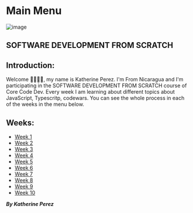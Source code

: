 # Main Menu 

![image](https://user-images.githubusercontent.com/86013814/166605776-68c2b754-9143-485d-8bb4-6645c10316d0.png)

## SOFTWARE DEVELOPMENT FROM SCRATCH

## Introduction: 

Welcome 🙋‍♂️🙋‍♀️, my name is Katherine Perez. I'm From Nicaragua and I'm participating in the SOFTWARE DEVELOPMENT FROM SCRATCH course of Core Code Dev. Every week I am learning about different topics about JavaScript, Typescritp, codewars. You can see the whole process in each of the weeks in the menu below.

## Weeks:

- [Week 1](https://github.com/kathe92/core-code-from-scratch-readme/blob/main/WEEK-1/menu.md)
- [Week 2](https://github.com/kathe92/core-code-from-scratch-readme/blob/main/WEEK-2/menu.md)
- [Week 3](https://github.com/kathe92/core-code-from-scratch-readme/blob/main/WEEK-3/menu.md)
- [Week 4](https://github.com/kathe92/core-code-from-scratch-readme/blob/main/WEEK-4/menu.md)
- [Week 5](https://github.com/kathe92/core-code-from-scratch-readme/blob/main/WEEK-5/menu.md)
- [Week 6](https://github.com/kathe92/core-code-from-scratch-readme/blob/main/WEEK-6/menu.md)
- [Week 7](https://github.com/kathe92/core-code-from-scratch-readme/blob/main/WEEK-7/menu.md)
- [Week 8](https://github.com/kathe92/core-code-from-scratch-readme/blob/main/WEEK-8/menu.md)
- [Week 9](https://github.com/kathe92/core-code-from-scratch-readme/blob/main/WEEK-9/menu.md)
- [Week 10](https://github.com/kathe92/core-code-from-scratch-readme/blob/main/WEEK-10/menu.md)

***By Katherine Perez***
